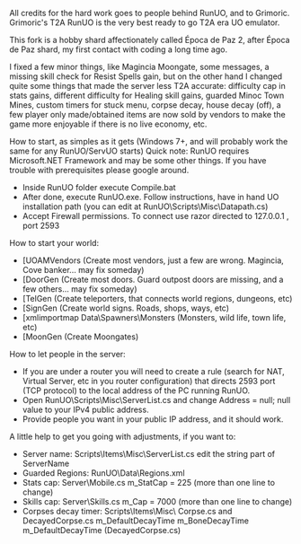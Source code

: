 All credits for the hard work goes to people behind RunUO, and to Grimoric. Grimoric's T2A RunUO is the very best ready to go T2A era UO emulator.

This fork is a hobby shard affectionately called Época de Paz 2, after Época de Paz shard, my first contact with coding a long time ago.

 I fixed a few minor things, like Magincia Moongate, some messages, a missing skill check for Resist Spells gain, but on the other hand I changed quite some things that made the server less T2A accurate: difficulty cap in stats gains, different difficulty for Healing skill gains, guarded Minoc Town Mines, custom timers for stuck menu, corpse decay, house decay (off), a few player only made/obtained items are now sold by vendors to make the game more enjoyable if there is no live economy, etc.

How to start, as simples as it gets (Windows 7+, and will probably work the same for any RunUO/ServUO starts)
Quick note: RunUO requires Microsoft.NET Framework and may be some other things. If you have trouble with prerequisites please google around.

- Inside RunUO folder execute Compile.bat
- After done, execute RunUO.exe. Follow instructions, have in hand UO installation path (you can edit at RunUO\Scripts\Misc\Datapath.cs)
- Accept Firewall permissions. To connect use razor directed to 127.0.0.1 , port 2593

How to start your world:
- [UOAMVendors    				(Create most vendors, just a few are wrong. Magincia, Cove banker... may fix someday)
- [DoorGen        				(Create most doors. Guard outpost doors are missing, and a few others... may fix someday)
- [TelGen         				(Create teleporters, that connects world regions, dungeons, etc)
- [SignGen        				(Create world signs. Roads, shops, ways, etc)
- [xmlimportmap Data\Spawners\Monsters		(Monsters, wild life, town life, etc)
- [MoonGen                (Create Moongates)

How to let people in the server:
- If you are under a router you will need to create a rule (search for NAT, Virtual Server, etc in you router configuration) that directs 2593 port (TCP protocol) to the local address of the PC running RunUO.
- Open RunUO\Scripts\Misc\ServerList.cs and change Address = null; null value to your IPv4 public address.
- Provide people you want in your public IP address, and it should work.

A little help to get you going with adjustments, if you want to:
- Server name: Scripts\Items\Misc\ServerList.cs edit the string part of ServerName
- Guarded Regions: RunUO\Data\Regions.xml
- Stats cap: Server\Mobile.cs m_StatCap = 225 (more than one line to change)
- Skills cap: Server\Skills.cs m_Cap = 7000 (more than one line to change)
- Corpses decay timer: Scripts\Items\Misc\ Corpse.cs and DecayedCorpse.cs
  m_DefaultDecayTime
  m_BoneDecayTime
  m_DefaultDecayTime (DecayedCorpse.cs)
